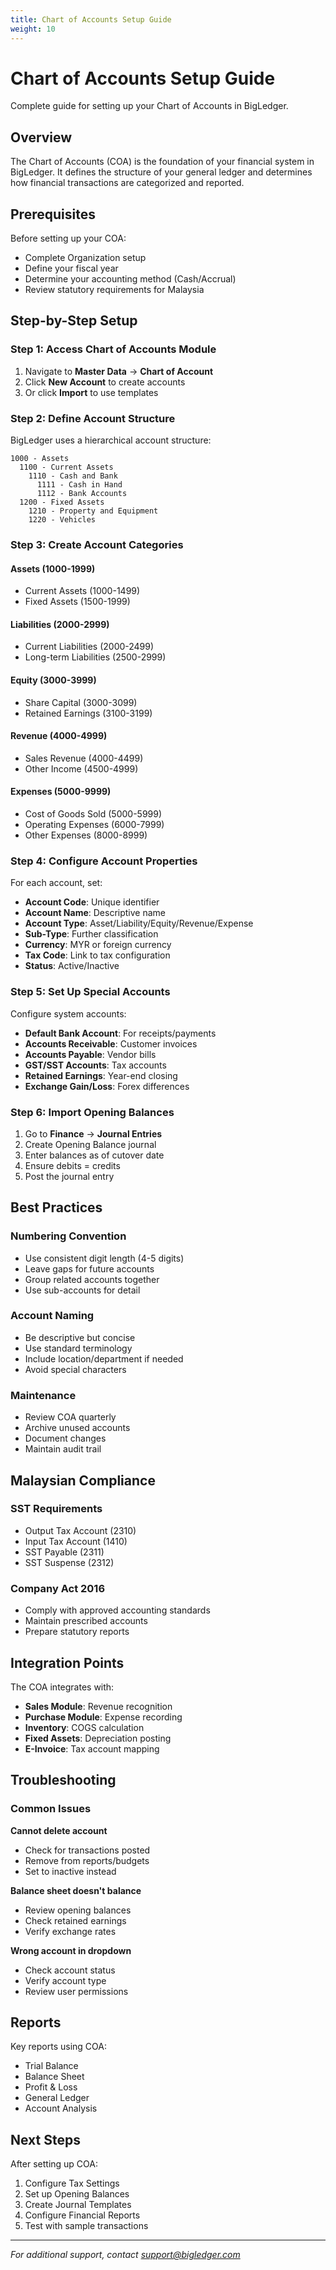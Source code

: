 ```yaml
---
title: Chart of Accounts Setup Guide
weight: 10
---
```


# Chart of Accounts Setup Guide

Complete guide for setting up your Chart of Accounts in BigLedger.

## Overview

The Chart of Accounts (COA) is the foundation of your financial system in BigLedger. It defines the structure of your general ledger and determines how financial transactions are categorized and reported.

## Prerequisites

Before setting up your COA:
- Complete Organization setup
- Define your fiscal year
- Determine your accounting method (Cash/Accrual)
- Review statutory requirements for Malaysia

## Step-by-Step Setup

### Step 1: Access Chart of Accounts Module

1. Navigate to **Master Data** → **Chart of Account**
2. Click **New Account** to create accounts
3. Or click **Import** to use templates

### Step 2: Define Account Structure

BigLedger uses a hierarchical account structure:

```
1000 - Assets
  1100 - Current Assets
    1110 - Cash and Bank
      1111 - Cash in Hand
      1112 - Bank Accounts
  1200 - Fixed Assets
    1210 - Property and Equipment
    1220 - Vehicles
```

### Step 3: Create Account Categories

#### Assets (1000-1999)
- Current Assets (1000-1499)
- Fixed Assets (1500-1999)

#### Liabilities (2000-2999)
- Current Liabilities (2000-2499)
- Long-term Liabilities (2500-2999)

#### Equity (3000-3999)
- Share Capital (3000-3099)
- Retained Earnings (3100-3199)

#### Revenue (4000-4999)
- Sales Revenue (4000-4499)
- Other Income (4500-4999)

#### Expenses (5000-9999)
- Cost of Goods Sold (5000-5999)
- Operating Expenses (6000-7999)
- Other Expenses (8000-8999)

### Step 4: Configure Account Properties

For each account, set:
- **Account Code**: Unique identifier
- **Account Name**: Descriptive name
- **Account Type**: Asset/Liability/Equity/Revenue/Expense
- **Sub-Type**: Further classification
- **Currency**: MYR or foreign currency
- **Tax Code**: Link to tax configuration
- **Status**: Active/Inactive

### Step 5: Set Up Special Accounts

Configure system accounts:
- **Default Bank Account**: For receipts/payments
- **Accounts Receivable**: Customer invoices
- **Accounts Payable**: Vendor bills
- **GST/SST Accounts**: Tax accounts
- **Retained Earnings**: Year-end closing
- **Exchange Gain/Loss**: Forex differences

### Step 6: Import Opening Balances

1. Go to **Finance** → **Journal Entries**
2. Create Opening Balance journal
3. Enter balances as of cutover date
4. Ensure debits = credits
5. Post the journal entry

## Best Practices

### Numbering Convention
- Use consistent digit length (4-5 digits)
- Leave gaps for future accounts
- Group related accounts together
- Use sub-accounts for detail

### Account Naming
- Be descriptive but concise
- Use standard terminology
- Include location/department if needed
- Avoid special characters

### Maintenance
- Review COA quarterly
- Archive unused accounts
- Document changes
- Maintain audit trail

## Malaysian Compliance

### SST Requirements
- Output Tax Account (2310)
- Input Tax Account (1410)
- SST Payable (2311)
- SST Suspense (2312)

### Company Act 2016
- Comply with approved accounting standards
- Maintain prescribed accounts
- Prepare statutory reports

## Integration Points

The COA integrates with:
- **Sales Module**: Revenue recognition
- **Purchase Module**: Expense recording
- **Inventory**: COGS calculation
- **Fixed Assets**: Depreciation posting
- **E-Invoice**: Tax account mapping

## Troubleshooting

### Common Issues

**Cannot delete account**
- Check for transactions posted
- Remove from reports/budgets
- Set to inactive instead

**Balance sheet doesn't balance**
- Review opening balances
- Check retained earnings
- Verify exchange rates

**Wrong account in dropdown**
- Check account status
- Verify account type
- Review user permissions

## Reports

Key reports using COA:
- Trial Balance
- Balance Sheet
- Profit & Loss
- General Ledger
- Account Analysis

## Next Steps

After setting up COA:
1. Configure Tax Settings
2. Set up Opening Balances
3. Create Journal Templates
4. Configure Financial Reports
5. Test with sample transactions

---

*For additional support, contact support@bigledger.com*